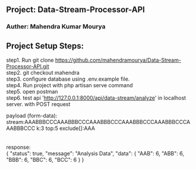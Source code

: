 ## Project: Data-Stream-Processor-API

### Auther: Mahendra Kumar Mourya

## Project Setup Steps:

step1. Run git clone https://github.com/mahendramourya/Data-Stream-Processor-API.git
<br>
step2. git checkout mahendra
<br>
step3. configure database using .env.example file.
<br>
step4. Run project with php artisan serve command
<br>
step5. open postman
<br>
step6. test api 'http://127.0.0.1:8000/api/data-stream/analyze' in localhost server. with POST request
<br>

payload (form-data):
<br>
stream:AAABBBCCCAAABBBCCCAAABBBCCCAAABBBCCCAAABBBCCCAAABBBCCC
k:3
top:5
exclude[]:AAA
<br>
<br>
<br>
response:
<br>
{
    "status": true,
    "message": "Analysis Data",
    "data": {
        "AAB": 6,
        "ABB": 6,
        "BBB": 6,
        "BBC": 6,
        "BCC": 6
    }
}

